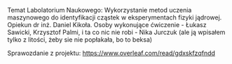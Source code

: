 Temat Labolatorium Naukowego: Wykorzystanie metod uczenia maszynowego do identyfikacji cząstek w eksperymentach fizyki jądrowej. Opiekun dr inż. Daniel Kikoła. Osoby wykonujące ćwiczenie - Łukasz Sawicki, Krzysztof Palmi, i ta co nic nie robi - Nika Jurczuk (ale ją wpisałem tylko z litości, żeby sie nie popłakała, bo to beksa)


Sprawozdanie z projektu: https://www.overleaf.com/read/gdxskfzqfndd